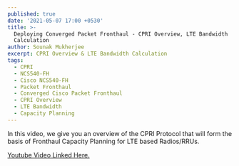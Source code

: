 ```yaml
---
published: true
date: '2021-05-07 17:00 +0530'
title: >-
  Deploying Converged Packet Fronthaul - CPRI Overview, LTE Bandwidth
  Calculation
author: Sounak Mukherjee
excerpt: CPRI Overview & LTE Bandwidth Calculation
tags:
  - CPRI
  - NCS540-FH
  - Cisco NCS540-FH
  - Packet Fronthaul
  - Converged Cisco Packet Fronthaul
  - CPRI Overview
  - LTE Bandwidth
  - Capacity Planning
---
```


In this video, we give you an overview of the CPRI Protocol that will form the basis of Fronthaul Capacity Planning for LTE based Radios/RRUs.  

[Youtube Video Linked Here.](https://www.youtube.com/watch?v=QpOM9m0atp4)